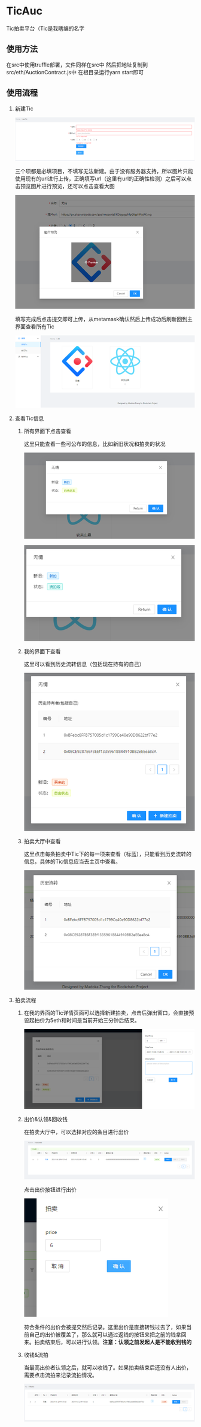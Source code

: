 # TicAuc
Tic拍卖平台（Tic是我瞎编的名字

## 使用方法

在src中使用truffle部署，文件同样在src中
然后把地址复制到src/eth/AuctionContract.js中
在根目录运行yarn start即可

## 使用流程

1. 新建Tic

   ![image-20211106105110927](README/image-20211106105110927.png)

   三个项都是必填项目，不填写无法新建。由于没有服务器支持，所以图片只能使用现有的url进行上传，正确填写url（这里有url的正确性检测）之后可以点击预览图片进行预览，还可以点击查看大图

   ![image-20211106105344462](README/image-20211106105344462.png)

   填写完成后点击提交即可上传，从metamask确认然后上传成功后刷新回到主界面查看所有Tic

   ![image-20211106105829021](README/image-20211106105829021.png)

2. 查看Tic信息

   1. 所有界面下点击查看

      这里只能查看一些可公布的信息，比如新旧状况和拍卖的状况

      ![image-20211106110353827](README/image-20211106110353827.png)

      ![image-20211106110816871](README/image-20211106110816871.png)

   2. 我的界面下查看

      这里可以看到历史流转信息（包括现在持有的自己）

      ![image-20211106111201369](README/image-20211106111201369.png)

   3. 拍卖大厅中查看

      这里点击每条拍卖中Tic下的每一项来查看（标蓝），只能看到历史流转的信息，具体的Tic信息应当去主页中查看。

      
      
      ![image-20211106111356437](README/image-20211106111356437.png)

3. 拍卖流程
   
   1. 在我的界面的Tic详情页面可以选择新建拍卖，点击后弹出窗口，会直接预设起拍价为5eth和时间是当前开始三分钟后结束。
   
      ![image-20211106112847701](README/image-20211106112847701.png)
   
   2. 出价&认领&回收钱
   
      在拍卖大厅中，可以选择对应的条目进行出价
   
      ![image-20211106113346224](README/image-20211106113346224.png)
   
      点击出价按钮进行出价
      
      ![image-20211106113416024](README/image-20211106113416024.png)
      
      符合条件的出价会被提交然后记录。这里出价是直接转钱过去了，如果当前自己的出价被覆盖了，那么就可以通过返钱的按钮来把之前的钱拿回来。拍卖结束后，可以进行认领。**注意：认领之前发起人是不能收到钱的**
      
   3. 收钱&流拍
      
      当最高出价者认领之后，就可以收钱了。如果拍卖结束后还没有人出价，需要点击流拍来记录流拍情况。
      
      ![image-20211106114224919](README/image-20211106114224919.png)
      
      
      
      
      
      
      
      







